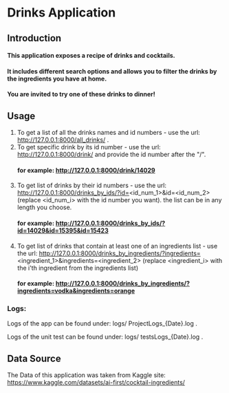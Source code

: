 # Drinks Application

## Introduction
#### This application exposes a recipe of drinks and cocktails.
#### It includes different search options and allows you to filter the drinks by the ingredients you have at home. 
#### You are invited to try one of these drinks to dinner!
## Usage

1. To get a list of all the drinks names and id numbers - use the url: http://127.0.0.1:8000/all_drinks/ .
2. To get specific drink by its id number - use the url: http://127.0.0.1:8000/drink/ and provide the id number after the "/".
    #### for example: http://127.0.0.1:8000/drink/14029
3. To get list of drinks by their id numbers - use the url: http://127.0.0.1:8000/drinks_by_ids/?id=<id_num_1>&id=<id_num_2> (replace <id_num_i> with the id number you want). the list can be in any length you choose.
    #### for example: http://127.0.0.1:8000/drinks_by_ids/?id=14029&id=15395&id=15423
4. To get list of drinks that contain at least one of an ingredients list - use the url: http://127.0.0.1:8000/drinks_by_ingredients/?ingredients=<ingredient_1>&ingredients=<ingredient_2> (replace <ingredient_i> with the i'th ingredient from the ingredients list)
    #### for example: http://127.0.0.1:8000/drinks_by_ingredients/?ingredients=vodka&ingredients=orange

### Logs:
Logs of the app can be found under: logs/ ProjectLogs_{Date}.log .

Logs of the unit test can be found under: logs/ testsLogs_{Date}.log .
## Data Source

The Data of this application was taken from Kaggle site:
https://www.kaggle.com/datasets/ai-first/cocktail-ingredients/